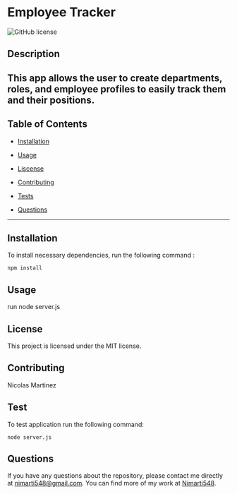 # Employee Tracker
![GitHub license](https://img.shields.io/badge/license-MIT-blue.svg)

## Description
This app allows the user to create departments, roles, and employee profiles to easily track them and their positions.
---
## Table of Contents
* [Installation](#installation)

* [Usage](#usage)

* [Liscense](#license)

* [Contributing](#contributing)

* [Tests](#tests)

* [Questions](#questions)

---

## Installation
To install necessary dependencies, run the following command :

```
npm install
```

## Usage
run node server.js

## License 
This project is licensed under the MIT license.

## Contributing
Nicolas Martinez

## Test
To test application run the following command:

```
node server.js 
```

## Questions
If you have any questions about the repository, please contact me directly at nimarti548@gmail.com. You can find more of my work at [Nimarti548](https://github.com/Nimarti548/).
